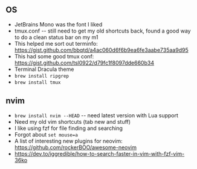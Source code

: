 ## OS

* JetBrains Mono was the font I liked
* tmux.conf -- still need to get my old shortcuts back, found a good way to do a clean status bar on my m1
* This helped me sort out terminfo: https://gist.github.com/bbqtd/a4ac060d6f6b9ea6fe3aabe735aa9d95
* This had some good tmux conf: https://gist.github.com/tsl0922/d79fc1f8097dde660b34
* Terminal Dracula theme
* `brew install ripgrep`
* `brew install tmux`

## nvim

* `brew install nvim --HEAD` -- need latest version with Lua support
* Need my old vim shortcuts (tab new and stuff)
* I like using fzf for file finding and searching
* Forgot about `set mouse=a`
* A list of interesting new plugins for neovim: https://github.com/rockerBOO/awesome-neovim
* https://dev.to/iggredible/how-to-search-faster-in-vim-with-fzf-vim-36ko
